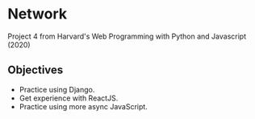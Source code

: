 # Network

Project 4 from Harvard's Web Programming with Python and Javascript (2020)

Objectives
----------
* Practice using Django.
* Get experience with ReactJS.
* Practice using more async JavaScript.
